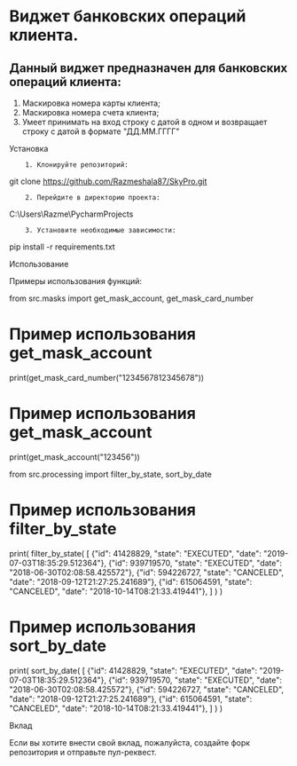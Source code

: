 # Виджет банковских операций клиента.

## Данный виджет предназначен для банковских операций клиента: 
1. Маскировка номера карты клиента;
2. Маскировка номера счета клиента; 
3. Умеет принимать на вход строку с датой в одном и 
возвращает строку с датой в формате "ДД.ММ.ГГГГ"



Установка


		1. Клонируйте репозиторий:

git clone https://github.com/Razmeshala87/SkyPro.git


		2. Перейдите в директорию проекта:

C:\Users\Razme\PycharmProjects


		3. Установите необходимые зависимости:

pip install -r requirements.txt



Использование

Примеры использования функций:

from src.masks import get_mask_account, get_mask_card_number

# Пример использования get_mask_account

print(get_mask_card_number("1234567812345678"))

# Пример использования get_mask_account

print(get_mask_account("123456"))


from src.processing import filter_by_state, sort_by_date

# Пример использования filter_by_state
print(
        filter_by_state(
            [
                {"id": 41428829, "state": "EXECUTED", "date": "2019-07-03T18:35:29.512364"},
                {"id": 939719570, "state": "EXECUTED", "date": "2018-06-30T02:08:58.425572"},
                {"id": 594226727, "state": "CANCELED", "date": "2018-09-12T21:27:25.241689"},
                {"id": 615064591, "state": "CANCELED", "date": "2018-10-14T08:21:33.419441"},
            ]
        )
    )

# Пример использования sort_by_date
print(
    sort_by_date(
        [
            {"id": 41428829, "state": "EXECUTED", "date": "2019-07-03T18:35:29.512364"},
            {"id": 939719570, "state": "EXECUTED", "date": "2018-06-30T02:08:58.425572"},
            {"id": 594226727, "state": "CANCELED", "date": "2018-09-12T21:27:25.241689"},
            {"id": 615064591, "state": "CANCELED", "date": "2018-10-14T08:21:33.419441"},
        ]
    )
)

Вклад

Если вы хотите внести свой вклад, пожалуйста, создайте форк репозитория и отправьте пул-реквест.
